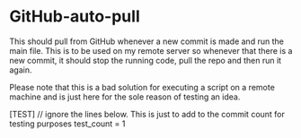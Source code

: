 # GitHub-auto-pull
This should pull from GitHub whenever a new commit is made and run the main file. This is to be used on my remote server so whenever that there is a new commit, it should stop the running code, pull the repo and then run it again.

Please note that this is a bad solution for executing a script on a remote machine and is just here for the sole reason of testing an idea.

[TEST]
// ignore the lines below. This is just to add to the commit count for testing purposes
test_count = 1
